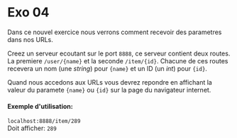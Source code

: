 # Exo 04

Dans ce nouvel exercice nous verrons comment recevoir des parametres dans nos URLs.

Creez un serveur ecoutant sur le port `8888`, ce serveur contient deux routes. La premiere `/user/{name}` et la seconde `/item/{id}`. Chacune de ces routes recevera un nom (une _string_) pour `{name}` et un ID (un _int_) pour `{id}`.

Quand nous accedons aux URLs vous devrez repondre en affichant la valeur du paramete `{name}` ou `{id}` sur la page du navigateur internet.

#### Exemple d'utilisation:
`localhost:8888/item/289`\
Doit afficher: `289`
